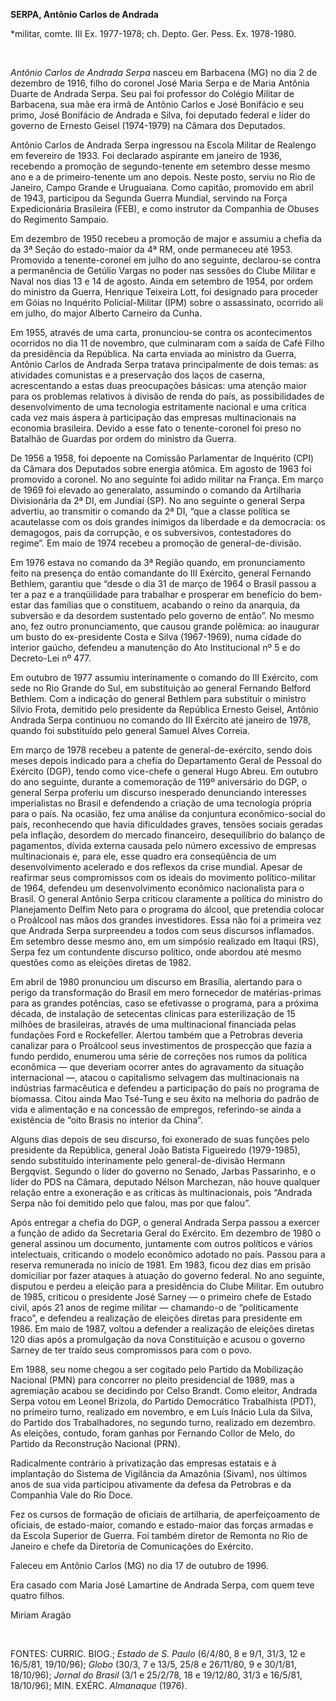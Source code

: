 **SERPA, Antônio Carlos de Andrada**

\*militar, comte. III Ex. 1977-1978; ch. Depto. Ger. Pess. Ex.
1978-1980.

 

*Antônio Carlos de Andrada Serpa* nasceu em Barbacena (MG) no dia 2 de
dezembro de 1916, filho do coronel José Maria Serpa e de Maria Antônia
Duarte de Andrada Serpa. Seu pai foi professor do Colégio Militar de
Barbacena, sua mãe era irmã de Antônio Carlos e José Bonifácio e seu
primo, José Bonifácio de Andrada e Silva, foi deputado federal e líder
do governo de Ernesto Geisel (1974-1979) na Câmara dos Deputados.

Antônio Carlos de Andrada Serpa ingressou na Escola Militar de Realengo
em fevereiro de 1933. Foi declarado aspirante em janeiro de 1936,
recebendo a promoção de segundo-tenente em setembro desse mesmo ano e a
de primeiro-tenente um ano depois. Neste posto, serviu no Rio de
Janeiro, Campo Grande e Uruguaiana. Como capitão, promovido em abril de
1943, participou da Segunda Guerra Mundial, servindo na Força
Expedicionária Brasileira (FEB), e como instrutor da Companhia de Obuses
do Regimento Sampaio.

Em dezembro de 1950 recebeu a promoção de major e assumiu a chefia da da
3ª Seção do estado-maior da 4ª RM, onde permaneceu até 1953. Promovido a
tenente-coronel em julho do ano seguinte, declarou-se contra a
permanência de Getúlio Vargas no poder nas sessões do Clube Militar e
Naval nos dias 13 e 14 de agosto. Ainda em setembro de 1954, por ordem
do ministro da Guerra, Henrique Teixeira Lott, foi designado para
proceder em Góias no Inquérito Policial-Militar (IPM) sobre o
assassinato, ocorrido ali em julho, do major Alberto Carneiro da Cunha.

Em 1955, através de uma carta, pronunciou-se contra os acontecimentos
ocorridos no dia 11 de novembro, que culminaram com a saída de Café
Filho da presidência da República. Na carta enviada ao ministro da
Guerra, Antônio Carlos de Andrada Serpa tratava principalmente de dois
temas: as atividades comunistas e a preservação dos laços de caserna,
acrescentando a estas duas preocupações básicas: uma atenção maior para
os problemas relativos à divisão de renda do país, as possibilidades de
desenvolvimento de uma tecnologia estritamente nacional e uma crítica
cada vez mais áspera à participação das empresas multinacionais na
economia brasileira. Devido a esse fato o tenente-coronel foi preso no
Batalhão de Guardas por ordem do ministro da Guerra.

De 1956 a 1958, foi depoente na Comissão Parlamentar de Inquérito (CPI)
da Câmara dos Deputados sobre energia atômica. Em agosto de 1963 foi
promovido a coronel. No ano seguinte foi adido militar na França. Em
março de 1969 foi elevado ao generalato, assumindo o comando da
Artilharia Divisionária da 2ª DI, em Jundiaí (SP). No ano seguinte o
general Serpa advertiu, ao transmitir o comando da 2ª DI, “que a classe
política se acautelasse com os dois grandes inimigos da liberdade e da
democracia: os demagogos, pais da corrupção, e os subversivos,
contestadores do regime”. Em maio de 1974 recebeu a promoção de
general-de-divisão.

Em 1976 estava no comando da 3ª Região quando, em pronunciamento feito
na presença do então comandante do III Exército, general Fernando
Bethlem, garantiu que “desde o dia 31 de março de 1964 o Brasil passou a
ter a paz e a tranqüilidade para trabalhar e prosperar em benefício do
bem-estar das famílias que o constituem, acabando o reino da anarquia,
da subversão e da desordem sustentado pelo governo de então”. No mesmo
ano, fez outro pronunciamento, que causou grande polêmica: ao inaugurar
um busto do ex-presidente Costa e Silva (1967-1969), numa cidade do
interior gaúcho, defendeu a manutenção do Ato Institucional nº 5 e do
Decreto-Lei nº 477.

Em outubro de 1977 assumiu interinamente o comando do III Exército, com
sede no Rio Grande do Sul, em substituição ao general Fernando Belford
Bethlem. Com a indicação do general Bethlem para substituir o ministro
Sílvio Frota, demitido pelo presidente da República Ernesto Geisel,
Antônio Andrada Serpa continuou no comando do III Exército até janeiro
de 1978, quando foi substituído pelo general Samuel Alves Correia.

Em março de 1978 recebeu a patente de general-de-exército, sendo dois
meses depois indicado para a chefia do Departamento Geral de Pessoal do
Exército (DGP), tendo como vice-chefe o general Hugo Abreu. Em outubro
do ano seguinte, durante a comemoração de 119º aniversário do DGP, o
general Serpa proferiu um discurso inesperado denunciando interesses
imperialistas no Brasil e defendendo a criação de uma tecnologia própria
para o país. Na ocasião, fez uma análise da conjuntura econômico-social
do país, reconhecendo que havia dificuldades graves, tensões sociais
geradas pela inflação, desordem do mercado financeiro, desequilíbrio do
balanço de pagamentos, dívida externa causada pelo número excessivo de
empresas multinacionais e, para ele, esse quadro era conseqüência de um
desenvolvimento acelerado e dos reflexos da crise mundial. Apesar de
reafirmar seus compromissos com os ideais do movimento político-militar
de 1964, defendeu um desenvolvimento econômico nacionalista para o
Brasil. O general Antônio Serpa criticou claramente a política do
ministro do Planejamento Delfim Neto para o programa do álcool, que
pretendia colocar o Proálcool nas mãos dos grandes investidores. Essa
não foi a primeira vez que Andrada Serpa surpreendeu a todos com seus
discursos inflamados. Em setembro desse mesmo ano, em um simpósio
realizado em Itaqui (RS), Serpa fez um contundente discurso político,
onde abordou até mesmo questões como as eleições diretas de 1982.

Em abril de 1980 pronunciou um discurso em Brasília, alertando para o
perigo da transformação do Brasil em mero fornecedor de matérias-primas
para as grandes potências, caso se efetivasse o programa, para a próxima
década, de instalação de setecentas clínicas para esterilização de 15
milhões de brasileiras, através de uma multinacional financiada pelas
fundações Ford e Rockefeller. Alertou também que a Petrobras deveria
canalizar para o Proálcool seus investimentos de prospecção que fazia a
fundo perdido, enumerou uma série de correções nos rumos da política
econômica — que deveriam ocorrer antes do agravamento da situação
internacional —, atacou o capitalismo selvagem das multinacionais na
indústrias farmacêutica e defendeu a participação do país no programa de
biomassa. Citou ainda Mao Tsé-Tung e seu êxito na melhoria do padrão de
vida e alimentação e na concessão de empregos, referindo-se ainda a
existência de “oito Brasis no interior da China”.

Alguns dias depois de seu discurso, foi exonerado de suas funções pelo
presidente da República, general João Batista Figueiredo (1979-1985),
sendo substituído interinamente pelo general-de-divisão Hermann
Bergqvist. Segundo o líder do governo no Senado, Jarbas Passarinho, e o
líder do PDS na Câmara, deputado Nélson Marchezan, não houve qualquer
relação entre a exoneração e as críticas às multinacionais, pois
“Andrada Serpa não foi demitido pelo que falou, mas por que falou”.

Após entregar a chefia do DGP, o general Andrada Serpa passou a exercer
a função de adido da Secretaria Geral do Exército. Em dezembro de 1980 o
general assinou um documento, juntamente com outros políticos e vários
intelectuais, criticando o modelo econômico adotado no país. Passou para
a reserva remunerada no início de 1981. Em 1983, ficou dez dias em
prisão domiciliar por fazer ataques à atuação do governo federal. No ano
seguinte, disputou e perdeu a eleição para a presidência do Clube
Militar. Em outubro de 1985, criticou o presidente José Sarney — o
primeiro chefe de Estado civil, após 21 anos de regime militar —
chamando-o de “politicamente fraco”, e defendeu a realização de eleições
diretas para presidente em 1986. Em maio de 1987, voltou a defender a
realização de eleições diretas 120 dias após a promulgação da nova
Constituição e acusou o governo Sarney de ter traído seus compromissos
para com o povo.

Em 1988, seu nome chegou a ser cogitado pelo Partido da Mobilização
Nacional (PMN) para concorrer no pleito presidencial de 1989, mas a
agremiação acabou se decidindo por Celso Brandt. Como eleitor, Andrada
Serpa votou em Leonel Brizola, do Partido Democrático Trabalhista (PDT),
no primeiro turno, realizado em novembro, e em Luís Inácio Lula da
Silva, do Partido dos Trabalhadores, no segundo turno, realizado em
dezembro. As eleições, contudo, foram ganhas por Fernando Collor de
Melo, do Partido da Reconstrução Nacional (PRN).

Radicalmente contrário à privatização das empresas estatais e à
implantação do Sistema de Vigilância da Amazônia (Sivam), nos últimos
anos de sua vida participou ativamente da defesa da Petrobras e da
Companhia Vale do Rio Doce.

Fez os cursos de formação de oficiais de artilharia, de aperfeiçoamento
de oficiais, de estado-maior, comando e estado-maior das forças armadas
e da Escola Superior de Guerra. Foi também diretor de Remonta no Rio de
Janeiro e chefe da Diretoria de Comunicações do Exército.

Faleceu em Antônio Carlos (MG) no dia 17 de outubro de 1996.

Era casado com Maria José Lamartine de Andrada Serpa, com quem teve
quatro filhos.

Miriam Aragão

 

FONTES: CURRIC. BIOG.; *Estado de S. Paulo* (6/4/80, 8 e 9/1, 31/3, 12 e
16/5/81, 19/10/96); *Globo* (30/3, 7 e 13/5, 25/8 e 26/11/80, 9 e
30/1/81, 18/10/96); *Jornal do Brasil* (3/1 e 25/2/78, 18 e 19/12/80,
31/3 e 16/5/81, 18/10/96); MIN. EXÉRC. *Almanaque* (1976).

 
